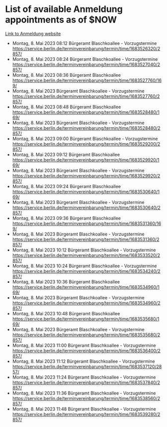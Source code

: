 # List of available Anmeldung appointments as of $NOW
[Link to Anmeldung website](https://service.berlin.de/terminvereinbarung/termin/tag.php?termin=1&anliegen[]=120686&dienstleisterlist=122210,122217,327316,122219,327312,122227,327314,122231,327346,122243,327348,122254,122252,329742,122260,329745,122262,329748,122271,327278,122273,327274,122277,327276,330436,122280,327294,122282,327290,122284,327292,122291,327270,122285,327266,122286,327264,122296,327268,150230,329760,122297,327286,122294,327284,122312,329763,122314,329775,122304,327330,122311,327334,122309,327332,317869,122281,327352,122279,329772,122283,122276,327324,122274,327326,122267,329766,122246,327318,122251,327320,122257,327322,122208,327298,122226,327300&herkunft=http%3A%2F%2Fservice.berlin.de%2Fdienstleistung%2F120686%2F)
- Montag, 8. Mai 2023 08:12 Bürgeramt Blaschkoallee - Vorzugstermine https://service.berlin.de/terminvereinbarung/termin/time/1683526320/2857/
- Montag, 8. Mai 2023 08:24 Bürgeramt Blaschkoallee - Vorzugstermine https://service.berlin.de/terminvereinbarung/termin/time/1683527040/2857/
- Montag, 8. Mai 2023 08:36 Bürgeramt Blaschkoallee https://service.berlin.de/terminvereinbarung/termin/time/1683527760/169/
- Montag, 8. Mai 2023  Bürgeramt Blaschkoallee - Vorzugstermine https://service.berlin.de/terminvereinbarung/termin/time/1683527760/2857/
- Montag, 8. Mai 2023 08:48 Bürgeramt Blaschkoallee https://service.berlin.de/terminvereinbarung/termin/time/1683528480/169/
- Montag, 8. Mai 2023  Bürgeramt Blaschkoallee - Vorzugstermine https://service.berlin.de/terminvereinbarung/termin/time/1683528480/2857/
- Montag, 8. Mai 2023 09:00 Bürgeramt Blaschkoallee - Vorzugstermine https://service.berlin.de/terminvereinbarung/termin/time/1683529200/2857/
- Montag, 8. Mai 2023 09:12 Bürgeramt Blaschkoallee https://service.berlin.de/terminvereinbarung/termin/time/1683529920/169/
- Montag, 8. Mai 2023  Bürgeramt Blaschkoallee - Vorzugstermine https://service.berlin.de/terminvereinbarung/termin/time/1683529920/2857/
- Montag, 8. Mai 2023 09:24 Bürgeramt Blaschkoallee https://service.berlin.de/terminvereinbarung/termin/time/1683530640/169/
- Montag, 8. Mai 2023  Bürgeramt Blaschkoallee - Vorzugstermine https://service.berlin.de/terminvereinbarung/termin/time/1683530640/2857/
- Montag, 8. Mai 2023 09:36 Bürgeramt Blaschkoallee https://service.berlin.de/terminvereinbarung/termin/time/1683531360/169/
- Montag, 8. Mai 2023  Bürgeramt Blaschkoallee - Vorzugstermine https://service.berlin.de/terminvereinbarung/termin/time/1683531360/2857/
- Montag, 8. Mai 2023 10:12 Bürgeramt Blaschkoallee - Vorzugstermine https://service.berlin.de/terminvereinbarung/termin/time/1683533520/2857/
- Montag, 8. Mai 2023 10:24 Bürgeramt Blaschkoallee - Vorzugstermine https://service.berlin.de/terminvereinbarung/termin/time/1683534240/2857/
- Montag, 8. Mai 2023 10:36 Bürgeramt Blaschkoallee https://service.berlin.de/terminvereinbarung/termin/time/1683534960/169/
- Montag, 8. Mai 2023  Bürgeramt Blaschkoallee - Vorzugstermine https://service.berlin.de/terminvereinbarung/termin/time/1683534960/2857/
- Montag, 8. Mai 2023 10:48 Bürgeramt Blaschkoallee https://service.berlin.de/terminvereinbarung/termin/time/1683535680/169/
- Montag, 8. Mai 2023  Bürgeramt Blaschkoallee - Vorzugstermine https://service.berlin.de/terminvereinbarung/termin/time/1683535680/2857/
- Montag, 8. Mai 2023 11:00 Bürgeramt Blaschkoallee - Vorzugstermine https://service.berlin.de/terminvereinbarung/termin/time/1683536400/2857/
- Montag, 8. Mai 2023 11:12 Bürgeramt Blaschkoallee - Vorzugstermine https://service.berlin.de/terminvereinbarung/termin/time/1683537120/2857/
- Montag, 8. Mai 2023 11:24 Bürgeramt Blaschkoallee - Vorzugstermine https://service.berlin.de/terminvereinbarung/termin/time/1683537840/2857/
- Montag, 8. Mai 2023 11:36 Bürgeramt Blaschkoallee - Vorzugstermine https://service.berlin.de/terminvereinbarung/termin/time/1683538560/2857/
- Montag, 8. Mai 2023 11:48 Bürgeramt Blaschkoallee - Vorzugstermine https://service.berlin.de/terminvereinbarung/termin/time/1683539280/2857/
